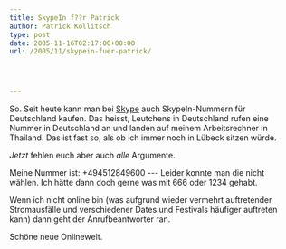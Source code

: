 ```yaml
---
title: SkypeIn f??r Patrick
author: Patrick Kollitsch
type: post
date: 2005-11-16T02:17:00+00:00
url: /2005/11/skypein-fuer-patrick/




---
```

So. Seit heute kann man bei [Skype][1] auch SkypeIn-Nummern f&uuml;r Deutschland kaufen. Das heisst, Leutchens in Deutschland rufen eine Nummer in Deutschland an und landen auf meinem Arbeitsrechner in Thailand. Das ist fast so, als ob ich immer noch in L&uuml;beck sitzen w&uuml;rde. 

_Jetzt_ fehlen euch aber auch _alle_ Argumente.

Meine Nummer ist: +494512849600 --- Leider konnte man die nicht w&auml;hlen. Ich h&auml;tte dann doch gerne was mit 666 oder 1234 gehabt.

Wenn ich nicht online bin (was aufgrund wieder vermehrt auftretender Stromausf&auml;lle und verschiedener Dates und Festivals h&auml;ufiger auftreten kann) dann geht der Anrufbeantworter ran.

Sch&ouml;ne neue Onlinewelt.

 [1]: http://skype.com/